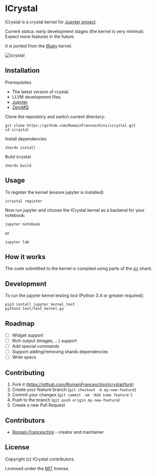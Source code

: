 # ICrystal

ICrystal is a crystal kernel for [Jupyter project](https://jupyter.org/try).

Current status: early development stages (the kernel is very minimal). Expect more features in the future.

It is ported from the [IRuby](https://github.com/SciRuby/iruby) kernel.

![icrystal](https://user-images.githubusercontent.com/470056/81830095-f25cd280-953b-11ea-9922-0f6477399cef.gif)

## Installation

Prerequisites

- The latest version of crystal.
- LLVM development files.
- [Jupyter](https://jupyter.org/)
- [ZeroMQ](https://zeromq.org/)

Clone the repository and switch current directory:

```
git clone https://github.com/RomainFranceschini/icrystal.git
cd icrystal
```

Install dependencies

```
shards install
```

Build icrystal

```
shards build
```

## Usage

To register the kernel (ensure jupyter is installed):

```
icrystal register
```

Now run jupyter and choose the ICrystal kernel as a backend for your notebook:

```
jupyter notebook
```

or

```
jupyter lab
```

## How it works

The code submitted to the kernel is compiled using parts of the [icr](https://github.com/crystal-community/icr) shard.

## Development

To run the jupyter kernel testing tool (Python 3.4 or greater required):

```
pip3 install jupyter_kernel_test
python3 test/test_kernel.py
```

## Roadmap

- [ ] Widget support
- [ ] Rich output (images, ...) support
- [ ] Add special commands
- [ ] Support adding/removing shards dependencies
- [ ] Write specs

## Contributing

1. Fork it (<https://github.com/RomainFranceschini/icrystal/fork>)
2. Create your feature branch (`git checkout -b my-new-feature`)
3. Commit your changes (`git commit -am 'Add some feature'`)
4. Push to the branch (`git push origin my-new-feature`)
5. Create a new Pull Request

## Contributors

- [Romain Franceschini](https://github.com/RomainFranceschini) - creator and maintainer

## License

Copyright (c) ICrystal contributors.

Licensed under the [MIT](LICENSE) license.
